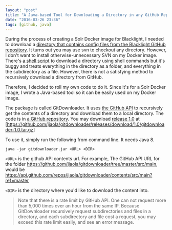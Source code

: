 ```yaml
---
layout: "post"
title: "A Java-based Tool for Downloading a Directory in any GitHub Repository"
date: "2016-03-26 23:36"
tags: [github, java]
---
```


During the process of creating a Solr Docker image for Blacklight, I needed to download a [directory that contains config files from the Blacklight GitHub repository](https://github.com/projectblacklight/blacklight/tree/master/solr). It turns out you may use svn to checkout any directory. However, I don't want to install otherwise-unnecessary SVN on my Docker image. There's [a shell script](https://github.com/ojbc/docker/blob/master/java8-karaf3/files/git-download.sh) to download a directory using shell commands but it's buggy and treats everything in the directory as a folder, and everything in the subdirectory as a file. However, there is not a satisfying method to recursively download a directory from GitHub.

Therefore, I decided to roll my own code to do it. Since it's for a Solr Docker image, I wrote a Java-based tool so it can be easily used on my Docker image.

<!-- more -->

The package is called GitDownloader. It uses [the GitHub API](https://developer.github.com/v3/) to recursively get the contents of a directory and download them to a local directory. The code is in [a GitHub repository](https://github.com/jiaola/gitdownloader). You may download [release 1.0](https://github.com/jiaola/gitdownloader/releases/tag/1.0) at [https://github.com/jiaola/gitdownloader/releases/download/1.0/gitdownloader-1.0.tar.gz]

To use it, simply run the following from command line. It needs Java 8.

```
java -jar gitdownloader.jar <URL> <DIR>
```

`<URL>` is the github API contents url. For example, The GitHub API URL for the folder https://github.com/jiaola/gitdownloader/tree/master/src/main, would be https://api.github.com/repos/jiaola/gitdownloader/contents/src/main?ref=master

`<DIR>` is the directory where you'd like to download the content into.

> Note that there is a rate limit by GitHub API. One can not request more than 5,000 times over an hour from the same IP. Because GitDownloader recursively request subdirectories and files in a directory, and each subdirectory and file cost a request, you may exceed this rate limit easily, and see an error message.
